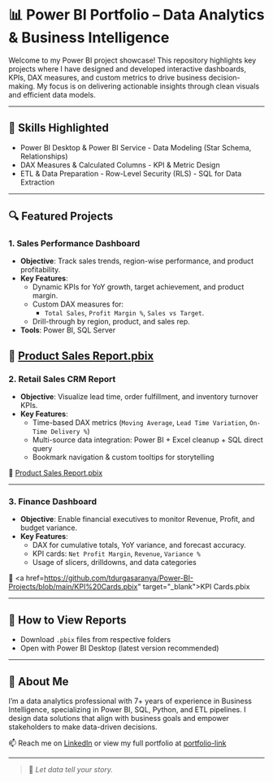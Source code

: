 # 📊 Power BI Portfolio – Data Analytics & Business Intelligence

Welcome to my Power BI project showcase! This repository highlights key projects where I have designed and developed interactive dashboards, KPIs, DAX measures, and custom metrics to drive business decision-making. My focus is on delivering actionable insights through clean visuals and efficient data models.

---

## 🧠 Skills Highlighted

- Power BI Desktop & Power BI Service  - Data Modeling (Star Schema, Relationships)
- DAX Measures & Calculated Columns   - KPI & Metric Design
- ETL & Data Preparation  - Row-Level Security (RLS)  - SQL for Data Extraction

---

## 🔍 Featured Projects

### 1. **Sales Performance Dashboard**
- **Objective**: Track sales trends, region-wise performance, and product profitability.
- **Key Features**:
  - Dynamic KPIs for YoY growth, target achievement, and product margin.
  - Custom DAX measures for:
    - `Total Sales`, `Profit Margin %`, `Sales vs Target`.
  - Drill-through by region, product, and sales rep.
- **Tools**: Power BI, SQL Server

📁 <a href="https://github.com/tdurgasaranya/Power-BI-Projects/blob/main/Product%20Sales%20Report.pbix" target="_blank">Product Sales Report.pbix</a>
---

### 2. **Retail Sales CRM Report**
- **Objective**: Visualize lead time, order fulfillment, and inventory turnover KPIs.
- **Key Features**:
  - Time-based DAX metrics (`Moving Average`, `Lead Time Variation`, `On-Time Delivery %`)
  - Multi-source data integration: Power BI  + Excel cleanup + SQL direct query
  - Bookmark navigation & custom tooltips for storytelling

📁 <a href="https://github.com/tdurgasaranya/Power-BI-Projects/blob/main/Product%20Sales%20Report.pbix" target="_blank">Product Sales Report.pbix</a>

---

### 3. **Finance Dashboard**
- **Objective**: Enable financial executives to monitor Revenue, Profit, and budget variance.
- **Key Features**:
  - DAX for cumulative totals, YoY variance, and forecast accuracy.
  - KPI cards: `Net Profit Margin`, `Revenue`, `Variance %`
  - Usage of slicers, drilldowns, and data categories

📁 <a href=https://github.com/tdurgasaranya/Power-BI-Projects/blob/main/KPI%20Cards.pbix" target="_blank">KPI Cards.pbix</a>   

---

## 📌 How to View Reports
   - Download `.pbix` files from respective folders
   - Open with Power BI Desktop (latest version recommended)
---

## 💼 About Me

I’m a data analytics professional with 7+ years of experience in Business Intelligence, specializing in Power BI, SQL, Python, and ETL pipelines. I design data solutions that align with business goals and empower stakeholders to make data-driven decisions.

📫 Reach me on [LinkedIn](https://www.linkedin.com/in/durga-saranya) or view my full portfolio at [portfolio-link](https://tdurgasaranya.github.io/Durga-Saranya/)

---

> 🚀 *Let data tell your story.*
